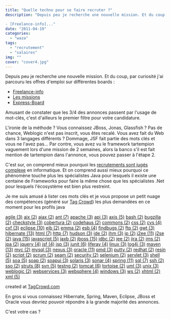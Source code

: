 ```yaml
---
title: "Quelle techno pour se faire recruter ?"
description: "Depuis peu je recherche une nouvelle mission. Et du coup, par curiosité j'ai parcouru les offres d'emploi sur différentes boards :

- [Freelance-info]..."
date: "2011-04-19"
categories: 
  - "waza"
tags: 
  - "recrutement"
  - "salaires"
img: ""
cover: "cover4.jpg"
---
```


Depuis peu je recherche une nouvelle mission. Et du coup, par curiosité j'ai parcouru les offres d'emploi sur différentes boards :

- [Freelance-info](http://www.freelance-info.fr/missions.php)
- [Les missions](http://www.lesmissions.com/)
- [Express-Board](http://www.express-board.fr/)

Amusant de constater que les 3/4 des annonces passent par l'usage de mot-clés, c'est d'ailleurs le premier filtre pour votre candidature.

L'ironie de la méthode ? Vous connaissez JBoss, Jonas, Glassfish ? Pas de chance, Weblogic n'est pas inscrit, vous êtes recalé. Vous avez fait du Web dans 3 langages différents ? Dommage, JSF fait partie des mots clés et vous ne l'avez pas... Par contre, vous avez vu le framework tartempion vaguement lors d'une mission de 2 semaines, alors la banco s'il est fait mention de tartempion dans l'annonce, vous pouvez passer à l'étape 2.

C'est sur, on comprend mieux pourquoi les [recrutements sont jugés complexe](http://www.lemondeinformatique.fr/actualites/lire-enquete-bmo-2011-28-850-projets-de-recrutements-dans-l-it-33389.html) en informatique. Et on comprend aussi mieux pourquoi ce phénomène touche plus les spécialistes Java pour lesquels il existe une centaine de Frameworks pour faire la même chose que les spécialistes .Net pour lesquels l'écosystème est bien plus restreint.

Je me suis amusé à lister ces mots clés et je vous propose un petit nuage des compétences (généré sur [Tag Crowd](http://tagcrowd.com/)) les plus demandées en ce moment pour les profils java

[agile (3)](#tagcloud) [aix (2)](#tagcloud) [ajax (2)](#tagcloud) [ant (7)](#tagcloud) [apache (3)](#tagcloud) [api (3)](#tagcloud) [axis (5)](#tagcloud) [bash (2)](#tagcloud) [bugzilla (2)](#tagcloud) [checkstyle (3)](#tagcloud) [cobertura (2)](#tagcloud) [codehaus (2)](#tagcloud) [commons (2)](#tagcloud) [css (2)](#tagcloud) [cvs (4)](#tagcloud) [cxf (3)](#tagcloud) [eclipse (10)](#tagcloud) [ejb (2)](#tagcloud) [emma (2)](#tagcloud) [esb (4)](#tagcloud) [findbugs (2)](#tagcloud) [ftp (2)](#tagcloud) [gwt (3)](#tagcloud) [hibernate (13)](#tagcloud) [html (7)](#tagcloud) [http (7)](#tagcloud) [hudson (3)](#tagcloud) [ide (2)](#tagcloud) [ihm (3)](#tagcloud) [ip (2)](#tagcloud) [j2ee (11)](#tagcloud) [j2se (2)](#tagcloud) [java (15)](#tagcloud) [javascript (5)](#tagcloud) [jaxb (2)](#tagcloud) [jboss (15)](#tagcloud) [jdbc (2)](#tagcloud) [jee (2)](#tagcloud) [jira (2)](#tagcloud) [jms (2)](#tagcloud) [jpa (2)](#tagcloud) [jquery (4)](#tagcloud) [jsf (4)](#tagcloud) [jsp (3)](#tagcloud) [junit (6)](#tagcloud) [liferay (4)](#tagcloud) [linux (3)](#tagcloud) [log4j (3)](#tagcloud) [maven (13)](#tagcloud) [mvc (2)](#tagcloud) [mysql (3)](#tagcloud) [nexus (3)](#tagcloud) [oracle (11)](#tagcloud) [pmd (3)](#tagcloud) [putty (2)](#tagcloud) [redhat (2)](#tagcloud) [resin (2)](#tagcloud) [script (2)](#tagcloud) [scrum (2)](#tagcloud) [seam (2)](#tagcloud) [security (2)](#tagcloud) [selenium (2)](#tagcloud) [servlet (3)](#tagcloud) [shell (5)](#tagcloud) [soa (5)](#tagcloud) [soap (2)](#tagcloud) [soapui (3)](#tagcloud) [solaris (3)](#tagcloud) [sonar (4)](#tagcloud) [spring (11)](#tagcloud) [sql (7)](#tagcloud) [ssh (2)](#tagcloud) [sso (2)](#tagcloud) [struts (8)](#tagcloud) [svn (5)](#tagcloud) [testng (2)](#tagcloud) [tomcat (6)](#tagcloud) [tortoise (2)](#tagcloud) [uml (3)](#tagcloud) [unix (3)](#tagcloud) [weblogic (2)](#tagcloud) [webservices (3)](#tagcloud) [websphere (4)](#tagcloud) [windows (3)](#tagcloud) [ws (2)](#tagcloud) [xhtml (2)](#tagcloud) [xml (5)](#tagcloud)

created at [TagCrowd.com](http://tagcrowd.com)

En gros si vous connaissez Hibernate, Spring, Maven, Eclipse, JBoss et Oracle vous devriez pouvoir répondre à la grande majorité des annonces.

C'est votre cas ?
